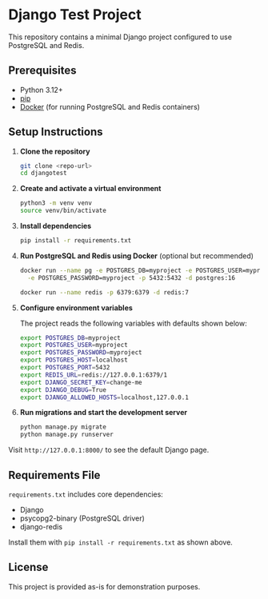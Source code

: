 # Django Test Project

This repository contains a minimal Django project configured to use PostgreSQL and Redis.

## Prerequisites

- Python 3.12+
- [pip](https://pip.pypa.io/)
- [Docker](https://www.docker.com/) (for running PostgreSQL and Redis containers)

## Setup Instructions

1. **Clone the repository**

   ```bash
   git clone <repo-url>
   cd djangotest
   ```

2. **Create and activate a virtual environment**

   ```bash
   python3 -m venv venv
   source venv/bin/activate
   ```

3. **Install dependencies**

   ```bash
   pip install -r requirements.txt
   ```

4. **Run PostgreSQL and Redis using Docker** (optional but recommended)

   ```bash
   docker run --name pg -e POSTGRES_DB=myproject -e POSTGRES_USER=myproject \
     -e POSTGRES_PASSWORD=myproject -p 5432:5432 -d postgres:16

   docker run --name redis -p 6379:6379 -d redis:7
   ```

5. **Configure environment variables**

   The project reads the following variables with defaults shown below:

   ```bash
   export POSTGRES_DB=myproject
   export POSTGRES_USER=myproject
   export POSTGRES_PASSWORD=myproject
   export POSTGRES_HOST=localhost
   export POSTGRES_PORT=5432
   export REDIS_URL=redis://127.0.0.1:6379/1
   export DJANGO_SECRET_KEY=change-me
   export DJANGO_DEBUG=True
   export DJANGO_ALLOWED_HOSTS=localhost,127.0.0.1
   ```

6. **Run migrations and start the development server**

   ```bash
   python manage.py migrate
   python manage.py runserver
   ```

Visit `http://127.0.0.1:8000/` to see the default Django page.

## Requirements File

`requirements.txt` includes core dependencies:

- Django
- psycopg2-binary (PostgreSQL driver)
- django-redis

Install them with `pip install -r requirements.txt` as shown above.

## License

This project is provided as-is for demonstration purposes.
